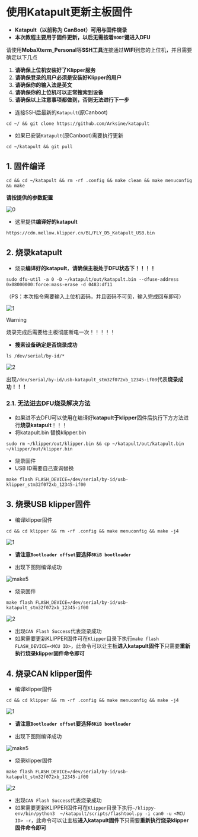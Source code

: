# **使用Katapult更新主板固件**

* **Katapult（以前称为 CanBoot）可用与固件烧录**
* **本次教程主要用于固件更新，以后无需按着`BOOT`键进入DFU**

请使用**MobaXterm_Personal**等**SSH工具**连接通过**WIFI**到您的上位机，并且需要确定以下几点

1. **请确保上位机安装好了Klipper服务**
2. **请确保登录的用户必须是安装好Klipper的用户**
3. **请确保你的输入法是英文**
4. **请确保你的上位机可以正常搜索到设备**
5. **请确保以上注意事项都做到，否则无法进行下一步**

* 连接SSH后最新的`Katapult`(原Canboot)

```
cd ~/ && git clone https://github.com/Arksine/katapult 
```

* 如果已安装`Katapult`(原Canboot)需要执行更新

```
cd ~/katapult && git pull
```

## 1. 固件编译

```
cd && cd ~/katapult && rm -rf .config && make clean && make menuconfig  && make
```

**请按提供的参数配置**

![0](../../images/boards/fly_d5/katapult.png)

* 这里提供**编译好的katapult**

```
https://cdn.mellow.klipper.cn/BL/FLY_D5_Katapult_USB.bin
```



## 2. 烧录katapult

* 烧录**编译好的katapult**，**请确保主板处于DFU状态下！！！！**

```
sudo dfu-util -a 0 -D ~/katapult/out/katapult.bin --dfuse-address 0x08000000:force:mass-erase -d 0483:df11
```

（PS：本次指令需要输入上位机密码，并且密码不可见，输入完成回车即可）

![1](../../images/boards/fly_d5/katapult1.png)

> [!Warning]
>
> 烧录完成后需要给主板彻底断电一次！！！！！

* **搜索设备确定是否烧录成功**

```
ls /dev/serial/by-id/*
```

![2](../../images/boards/fly_d5/katapult2.png)

出现`/dev/serial/by-id/usb-katapult_stm32f072xb_12345-if00`代表**烧录成功！！！**

### 2.1. 无法进去DFU烧录解决方法

* 如果进不去DFU可以使用在编译好**katapult于klipper**固件后执行下方方法进行**烧录katapult**！！！
* 将katapult.bin 替换klipper.bin

```
sudo rm ~/klipper/out/klipper.bin && cp ~/katapult/out/katapult.bin ~/klipper/out/klipper.bin
```

* 烧录固件
* USB ID需要自己查询替换

```
make flash FLASH_DEVICE=/dev/serial/by-id/usb-klipper_stm32f072xb_12345-if00
```



## 3. 烧录USB klipper固件

* 编译klipper固件

```
cd && cd klipper && rm -rf .config && make menuconfig && make -j4
```

![1](../../images/boards/fly_d5/usb1.png)

* **请注意`Bootloader offset`要选择`8KiB bootloader`**

* 出现下图则编译成功

![make5](../../images/firmware/make5.png)

* 烧录固件

```
make flash FLASH_DEVICE=/dev/serial/by-id/usb-katapult_stm32f072xb_12345-if00
```

![2](../../images/boards/fly_d5/flash2.png)

* 出现`CAN Flash Success`代表烧录成功
* 如果需要更新KLIPPER固件可在`Klipper`目录下执行`make flash FLASH_DEVICE=<MCU ID>`，此命令可以让主板**进入katapult固件下**只需要**重新执行烧录klipper固件命令即可**

## 4.  烧录CAN klipper固件

* 编译klipper固件

```
cd && cd klipper && rm -rf .config && make menuconfig && make -j4
```

![1](../../images/boards/fly_d5/can1.png)

* **请注意`Bootloader offset`要选择`8KiB bootloader`**

* 出现下图则编译成功

![make5](../../images/firmware/make5.png)

* 烧录klipper固件

```
make flash FLASH_DEVICE=/dev/serial/by-id/usb-katapult_stm32f072xb_12345-if00
```

![2](../../images/boards/fly_d5/flash2.png)

* 出现`CAN Flash Success`代表烧录成功
* 如果需要更新KLIPPER固件可在`Klipper`目录下执行`~/klippy-env/bin/python3  ~/katapult/scripts/flashtool.py -i can0 -u <MCU ID> -r`，此命令可以让主板**进入katapult固件下**只需要**重新执行烧录klipper固件命令即可**


